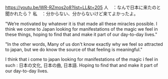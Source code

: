 https://youtu.be/WR-RZmos2o8?list=LL&t=205
人　：なんで日本に来たのと聞かれたら？
私　：分からない、分からないけど来てよかったよ。

"We’re motivated by whatever it is that made all these miracles possible. I think we come to Japan looking for manifestations of the magic we feel in these things, hoping to find that and make it part of our day-to-day lives."

"In the other words, Many of us don't know exactly why we feel so attracted to japan, but we do know the source of that feeling is meaningful."

I think that i come to japan looking for manifestations of the magic i feel in such : 日本の文化, 日本の曲, 日本語. Hoping to find that and make it part of our day-to-day lives. 